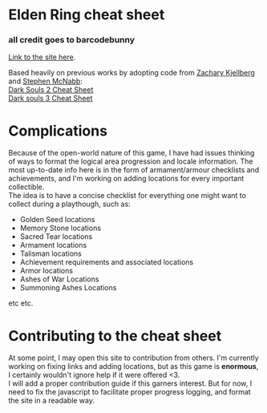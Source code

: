 # Elden Ring cheat sheet

### all credit goes to barcodebunny

[Link to the site here](https://ath42.github.io/elden-ring-cheat-sheet/).

Based heavily on previous works by adopting code from [Zachary Kjellberg](https://github.com/ZKjellberg) and [Stephen McNabb](https://github.com/smcnabb):  
[Dark Souls 2 Cheat Sheet](https://github.com/smcnabb/dark-souls-2-cheat-sheet/tree/gh-pages)  
[Dark souls 3 Cheat Sheet](https://github.com/ZKjellberg/dark-souls-3-cheat-sheet)

# Complications

Because of the open-world nature of this game, I have had issues thinking of ways to format the logical area progression and locale information.
The most up-to-date info here is in the form of armament/armour checklists and achievements, and I'm working on adding locations for every important collectible.  
The idea is to have a concise checklist for everything one might want to collect during a playthough, such as:  
<ul>
  <li>Golden Seed locations</li>
  <li>Memory Stone locations</li>
  <li>Sacred Tear locations</li>
  <li>Armament locations</li>
  <li>Talisman locations</li>
  <li>Achievement requirements and associated locations</li>
  <li>Armor locations</li>
  <li>Ashes of War Locations</li>
  <li>Summoning Ashes Locations</li>
</ul> etc etc.

# Contributing to the cheat sheet

At some point, I may open this site to contribution from others. I'm currently working on fixing links and adding locations, 
but as this game is **enormous**, I certainly wouldn't ignore help if it were offered <3.  
I will add a proper contribution guide if this garners interest. But for now, I need to fix the javascript to facilitate
proper progress logging, and format the site in a readable way. 
